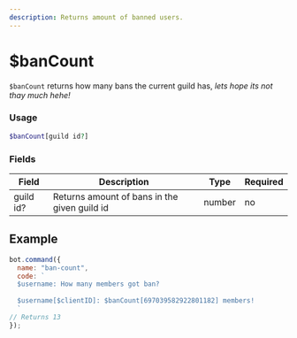 ```yaml
---
description: Returns amount of banned users.
---
```


# $banCount

`$banCount` returns how many bans the current guild has, _lets hope its not thay much hehe!_

### Usage

```php
$banCount[guild id?]
```

### Fields

| Field     | Description                                  | Type   | Required |
| --------- | -------------------------------------------- | ------ | -------- |
| guild id? | Returns amount of bans in the given guild id | number | no       |

## Example

```javascript
bot.command({
  name: "ban-count",
  code: `
  $username: How many members got ban?
  
  $username[$clientID]: $banCount[697039582922801182] members!
  `
// Returns 13 
});
```
